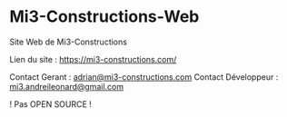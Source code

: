 # Mi3-Constructions-Web

Site Web de Mi3-Constructions

Lien du site : https://mi3-constructions.com/

Contact Gerant : adrian@mi3-constructions.com Contact Développeur : mi3.andreileonard@gmail.com

! Pas OPEN SOURCE !